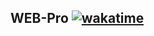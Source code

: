 ## WEB-Pro [![wakatime](https://wakatime.com/badge/user/563ecbb7-89c4-4563-82c1-258e14191d74/project/1d6d98c7-eeb7-4fc6-96b4-5640e2e647f4.svg)](https://wakatime.com/badge/user/563ecbb7-89c4-4563-82c1-258e14191d74/project/1d6d98c7-eeb7-4fc6-96b4-5640e2e647f4)
